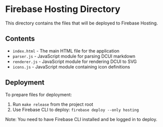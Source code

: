 # Firebase Hosting Directory

This directory contains the files that will be deployed to Firebase Hosting.

## Contents

- `index.html` - The main HTML file for the application
- `parser.js` - JavaScript module for parsing DCUI markdown
- `renderer.js` - JavaScript module for rendering DCUI to SVG
- `icons.js` - JavaScript module containing icon definitions

## Deployment

To prepare files for deployment:

1. Run `make release` from the project root
2. Use Firebase CLI to deploy: `firebase deploy --only hosting`

Note: You need to have Firebase CLI installed and be logged in to deploy.
